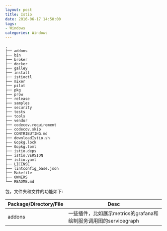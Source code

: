 ```yaml
---
layout: post
title: Istio
date: 2016-06-17 14:50:00
tags:
- Windows
categories: Windows
---
```





```text
.
├── addons                                   
├── bin
├── broker
├── docker
├── galley
├── install
├── istioctl
├── mixer
├── pilot
├── pkg
├── prow
├── release
├── samples
├── security
├── tests
├── tools
├── vendor
├── codecov.requirement
├── codecov.skip
├── CONTRIBUTING.md
├── downloadIstio.sh
├── Gopkg.lock
├── Gopkg.toml
├── istio.deps
├── istio.VERSION
├── istio.yaml
├── LICENSE
├── lintconfig_base.json
├── Makefile
├── OWNERS
└── README.md
```

包，文件夹和文件的功能如下:

| Package/Directory/File          |                                     Desc                                           |
| ------------------------------- | ---------------------------------------------------------------------------------- |
| addons                          | 一些插件，比如展示metrics的grafana和绘制服务调用图的servicegraph                       |






